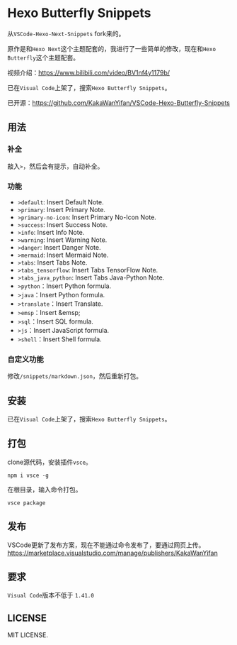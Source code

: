 # Hexo Butterfly Snippets

从`VSCode-Hexo-Next-Snippets` fork来的。

原作是和`Hexo Next`这个主题配套的，我进行了一些简单的修改，现在和`Hexo Butterfly`这个主题配套。

视频介绍：https://www.bilibili.com/video/BV1nf4y1179b/

已在`Visual Code`上架了，搜索`Hexo Butterfly Snippets`。

已开源：https://github.com/KakaWanYifan/VSCode-Hexo-Butterfly-Snippets

## 用法

### 补全

敲入`>`，然后会有提示，自动补全。

### 功能

- `>default`: Insert Default Note.
- `>primary`: Insert Primary Note.
- `>primary-no-icon`: Insert Primary No-Icon Note.
- `>success`: Insert Success Note.
- `>info`: Insert Info Note.
- `>warning`: Insert Warning Note.
- `>danger`: Insert Danger Note.
- `>mermaid`: Insert Mermaid Note.
- `>tabs`: Insert Tabs Note.
- `>tabs_tensorflow`: Insert Tabs TensorFlow Note.
- `>tabs_java_python`: Insert Tabs Java-Python Note.
- `>python`：Insert Python formula.
- `>java`：Insert Python formula.
- `>translate`：Insert Translate.
- `>emsp`：Insert \&emsp;
- `>sql`：Insert SQL formula.
- `>js`：Insert JavaScript formula.
- `>shell`：Insert Shell formula.

### 自定义功能
修改`/snippets/markdown.json`，然后重新打包。

## 安装
已在`Visual Code`上架了，搜索`Hexo Butterfly Snippets`。

## 打包

clone源代码，安装插件`vsce`。
```
npm i vsce -g
```
在根目录，输入命令打包。
```
vsce package
```

## 发布
VSCode更新了发布方案，现在不能通过命令发布了，要通过网页上传。
https://marketplace.visualstudio.com/manage/publishers/KakaWanYifan

## 要求

`Visual Code`版本不低于 `1.41.0`

## LICENSE

MIT LICENSE.